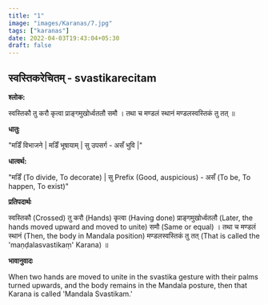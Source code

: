 ```yaml
---
title: "1"
image: "images/Karanas/7.jpg"
tags: ["karanas"]
date: 2022-04-03T19:43:04+05:30
draft: false
---
```


## स्वस्तिकरेचितम् - svastikarecitam

**श्लोक:**

स्वस्तिकौ तु करौ कृत्वा प्राङ्गमुखोर्ध्वतलौ समौ । तथा च मण्डलं स्थानं मण्डलस्वस्तिकं तु तत् ॥

**धातुः**

"मडिँ विभाजने | मडिँ भूषायाम् |
सु उपसर्ग  - असँ भुवि |"

**धात्वर्थ:**

"मडिँ (To divide, To decorate) | 
सु Prefix (Good, auspicious) - असँ (To be, To happen, To exist)"


**प्रतिपदार्थः**

स्वस्तिकौ (Crossed) तु करौ (Hands) कृत्वा (Having done) प्राङ्गमुखोर्ध्वतलौ (Later, the hands moved upward and moved to unite) समौ (Same or equal) । तथा च मण्डलं स्थानं (Then, the body in Mandala position) मण्डलस्वस्तिकं तु तत् (That is called the 'maṇḍalasvastikaṃ' Karana) ॥


**भावानुवादः**

When two hands are moved to unite in the svastika gesture with their palms turned upwards, and the body remains in the Mandala posture, then that Karana is called 'Mandala Svastikam.'


